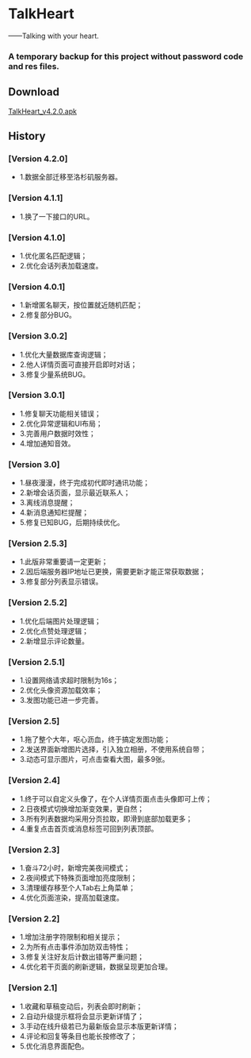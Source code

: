 # TalkHeart
——Talking with your heart.

### A temporary backup for this project without password code and res files.

## Download
[TalkHeart_v4.2.0.apk](http://ysy950803.cn/talk_heart/update/com.ysy.talkheart_v4.2.0.apk)

## History
### [Version 4.2.0]
* 1.数据全部迁移至洛杉矶服务器。

### [Version 4.1.1]
* 1.换了一下接口的URL。

### [Version 4.1.0]
* 1.优化匿名匹配逻辑；
* 2.优化会话列表加载速度。

### [Version 4.0.1]
* 1.新增匿名聊天，按位置就近随机匹配；
* 2.修复部分BUG。

### [Version 3.0.2]
* 1.优化大量数据库查询逻辑；
* 2.他人详情页面可直接开启即时对话；
* 3.修复少量系统BUG。

### [Version 3.0.1]
* 1.修复聊天功能相关错误；
* 2.优化异常逻辑和UI布局；
* 3.完善用户数据时效性；
* 4.增加通知音效。

### [Version 3.0]
* 1.昼夜漫漫，终于完成初代即时通讯功能；
* 2.新增会话页面，显示最近联系人；
* 3.离线消息提醒；
* 4.新消息通知栏提醒；
* 5.修复已知BUG，后期持续优化。

### [Version 2.5.3]
* 1.此版非常重要请一定更新；
* 2.因后端服务器IP地址已更换，需要更新才能正常获取数据；
* 3.修复部分列表显示错误。

### [Version 2.5.2]
* 1.优化后端图片处理逻辑；
* 2.优化点赞处理逻辑；
* 2.新增显示评论数量。

### [Version 2.5.1]
* 1.设置网络请求超时限制为16s；
* 2.优化头像资源加载效率；
* 3.发图功能已进一步完善。

### [Version 2.5]
* 1.拖了整个大年，呕心沥血，终于搞定发图功能；
* 2.发送界面新增图片选择，引入独立相册，不使用系统自带；
* 3.动态可显示图片，可点击查看大图，最多9张。

### [Version 2.4]
* 1.终于可以自定义头像了，在个人详情页面点击头像即可上传；
* 2.日夜模式切换增加渐变效果，更自然；
* 3.所有列表数据均采用分页拉取，即滑到底部加载更多；
* 4.重复点击首页或消息标签可回到列表顶部。

### [Version 2.3]
* 1.奋斗72小时，新增完美夜间模式；
* 2.夜间模式下特殊页面增加亮度限制；
* 3.清理缓存移至个人Tab右上角菜单；
* 4.优化页面渲染，提高加载速度。

### [Version 2.2]
* 1.增加注册字符限制和相关提示；
* 2.为所有点击事件添加防双击特性；
* 3.修复关注好友后计数出错等严重问题；
* 4.优化若干页面的刷新逻辑，数据呈现更加合理。

### [Version 2.1]
* 1.收藏和草稿变动后，列表会即时刷新；
* 2.自动升级提示框将会显示更新详情了；
* 3.手动在线升级若已为最新版会显示本版更新详情；
* 4.评论和回复等条目也能长按修改了；
* 5.优化消息界面配色。
